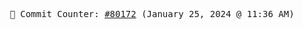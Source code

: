 <p align="center">
    <samp>
        📮 Commit Counter: <a href="https://github.com/Javascript-void0/Javascript-void0/commits/main">#80172</a> (January 25, 2024 @ 11:36 AM)
    </samp>
</p>